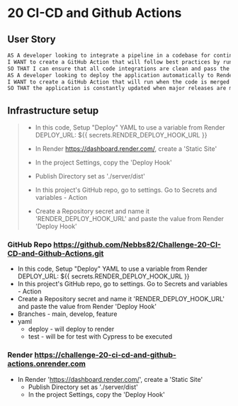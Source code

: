 # 20 CI-CD and Github Actions

## User Story
```md
AS A developer looking to integrate a pipeline in a codebase for continuous integration and deployment,
I WANT to create a GitHub Action that will follow best practices by running test cases when a Pull Request is made to the develop branch
SO THAT I can ensure that all code integrations are clean and pass the proper requirements.
AS A developer looking to deploy the application automatically to Render when code is merged from develop to main,
I WANT to create a GitHub Action that will run when the code is merged to main and automatically deploys to Render
SO THAT the application is constantly updated when major releases are made to the main branch.
```
## Infrastructure setup
> * In this code, Setup "Deploy" YAML to use a variable from Render DEPLOY_URL: ${{ secrets.RENDER_DEPLOY_HOOK_URL }}
>
> * In Render https://dashboard.render.com/, create a 'Static Site'
>
> * In the project Settings, copy the 'Deploy Hook'
>
> * Publish Directory set as './server/dist'
>
> * In this project's GitHub repo, go to settings. Go to Secrets and variables - Action
>
> * Create a Repository secret and name it 'RENDER_DEPLOY_HOOK_URL' and paste the value from Render 'Deploy Hook'
### GitHub Repo https://github.com/Nebbs82/Challenge-20-CI-CD-and-Github-Actions.git
* In this code, Setup "Deploy" YAML to use a variable from Render DEPLOY_URL: ${{ secrets.RENDER_DEPLOY_HOOK_URL }}
* In this project's GitHub repo, go to settings. Go to Secrets and variables - Action
* Create a Repository secret and name it 'RENDER_DEPLOY_HOOK_URL' and paste the value from Render 'Deploy Hook'
* Branches - main, develop, feature
* yaml
  * deploy - will deploy to render
  * test - will be for test with Cypress to be executed
### Render https://challenge-20-ci-cd-and-github-actions.onrender.com
* In Render 'https://dashboard.render.com/', create a 'Static Site'
  * Publish Directory set as './server/dist'
  * In the project Settings, copy the 'Deploy Hook'
